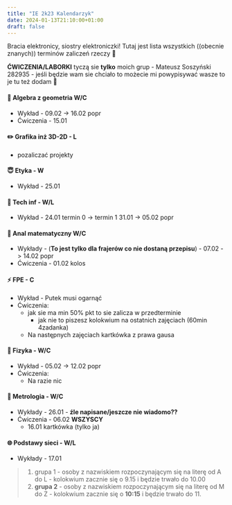 ```yaml
---
title: "IE 2k23 Kalendarzyk"
date: 2024-01-13T21:10:00+01:00
draft: false
---
```


Bracia elektronicy, siostry elektroniczki! Tutaj jest lista wszystkich ((obecnie znanych)) terminów zaliczeń rzeczy 🎉

**ĆWICZENIA/LABORKI** tyczą sie **tylko** moich grup - Mateusz Soszyński 282935 - jeśli będzie wam sie chciało to możecie mi powypisywać wasze to je tu też dodam 🤷

#### 📐 Algebra z geometria W/C
- Wykład - 09.02 -> 16.02 popr
- Ćwiczenia - 15.01
#### ✏️ Grafika inż 3D-2D - L
- pozaliczać projekty
#### 😇 Etyka - W
- Wykład - 25.01
#### 💾 Tech inf - W/L
- Wykład - 24.01 termin 0 -> termin 1 31.01 -> 05.02 popr 
#### 🍺 Anal matematyczny W/C
- Wykłady - (**To jest tylko dla frajerów co nie dostaną przepisu**) - 07.02 -> 14.02 popr
- Ćwiczenia - 01.02 kolos
#### ⚡ FPE - C
- Wykład - Putek musi ogarnąć
- Ćwiczenia:
    - jak sie ma min 50% pkt to sie zalicza w przedterminie
        - jak nie to piszesz kolokwium na ostatnich zajęciach (60min 4zadanka)
    - Na następnych zajęciach kartkówka z prawa gausa
#### 🏹 Fizyka - W/C
- Wykład - 05.02 -> 12.02 popr
- Ćwiczenia:
    - Na razie nic
#### 📏 Metrologia - W/C
- Wykłady - 26.01 - **źle napisane/jeszcze nie wiadomo??**
- Ćwiczenia - 06.02 **WSZYSCY**
    - 16.01 kartkówka (tylko ja)
#### 🌐 Podstawy sieci - W/L
- Wykłady - 17.01
> 1. grupa 1 - osoby z nazwiskiem rozpoczynającym się na literę od A do L - kolokwium zacznie się o 9.15 i będzie trwało do 10.00
> 2. **grupa 2** - osoby z nazwiskiem rozpoczynającym się na literę od M do Z - kolokwium zacznie się o **10:15** i będzie trwało do 11.



